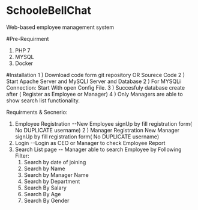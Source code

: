 # SchooleBellChat
Web-based employee management system

#Pre-Requirment
1) PHP 7
2) MYSQL
3) Docker

#Installation
1 ) Download code form git repository OR Sourece Code
2 ) Start Apache Server and MySQLI Server and Database
2 ) For MYSQLi Connection: Start With open Config File.
3 ) Succesfuly database create after ( Register as Employee or Manager)
4 ) Only Managers are able to show search list functionality.  


Requirments & Secnerio:
1) Employee Registration
 --New Employee signUp by fill registration form( No DUPLICATE username)
2 ) Manager Registration
New Manager signUp by fill registration form( No DUPLICATE username)
2) Login
  --Login as CEO or Manager to check Employee Report
3) Search List page
   -- Manager able to search Employee by Following Filter:
   1) Search by date of joining
   2) Search by Name
   3) Search by Manager Name
   4) Search by Department
   5) Search By Salary
   6) Search By Age
   7) Search By Gender
